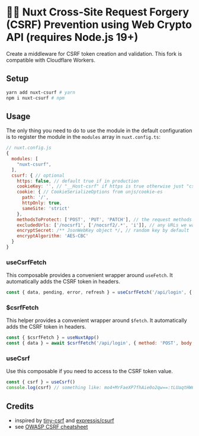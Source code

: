 # 🏄‍♂️ Nuxt Cross-Site Request Forgery (CSRF) Prevention using Web Crypto API (requires Node.js 19+)

Create a middleware for CSRF token creation and validation. 
This fork is compatible with Cloudflare Workers.

## Setup

```sh
yarn add nuxt-csurf # yarn
npm i nuxt-csurf # npm
```

## Usage

The only thing you need to do to use the module in the default configuration is to register the module in the `modules` array in `nuxt.config.ts`:

```javascript
// nuxt.config.js
{
  modules: [
    "nuxt-csurf",
  ],
  csurf: { // optional
    https: false, // default true if in production
    cookieKey: '', // "__Host-csrf" if https is true otherwise just "csrf"
    cookie: { // CookieSerializeOptions from unjs/cookie-es
      path: '/',
      httpOnly: true,
      sameSite: 'strict'
    },
    methodsToProtect: ['POST', 'PUT', 'PATCH'], // the request methods we want CSRF protection for
    excludedUrls: ['/nocsrf1', ['/nocsrf2/.*', 'i']], // any URLs we want to exclude from CSRF protection
    encryptSecret: /** JsonWebKey object */, // random key by default
    encryptAlgorithm: 'AES-CBC'
  } 
}
```

### useCsrfFetch
This composable provides a convenient wrapper around `useFetch`. It automatically adds the CSRF token in headers.

```javascript
const { data, pending, error, refresh } = useCsrfFetch('/api/login', { query: param1: 'value1' })
```

### $csrfFetch
This helper provides a convenient wrapper around `$fetch`. It automatically adds the CSRF token in headers.

```javascript
const { $csrfFetch } = useNuxtApp()
const { data } = await $csrfFetch('/api/login', { method: 'POST', body: …, headers: … })
```

### useCsrf
Use this composable if you need to access to the CSRF token value.

```javascript
const { csrf } = useCsrf()
console.log(csrf) // something like: mo4+MrFaeXP7fhAie0o2qw==:tLUaqtHW6evx/coGQVAhtGAR+v6cxgFtrqmkOsuAMag8PHRnMwpbGGUO0TPJjL+4
```

## Credits

- inspired by [tiny-csrf](https://github.com/valexandersaulys/tiny-csrf) and [expressjs/csurf](https://github.com/expressjs/csurf)
- see [OWASP CSRF cheatsheet](https://cheatsheetseries.owasp.org/cheatsheets/Cross-Site_Request_Forgery_Prevention_Cheat_Sheet.html)